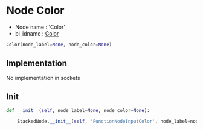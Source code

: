 # Node Color

- Node name : 'Color'
- bl_idname : [Color](https://docs.blender.org/api/current/bpy.types.Color.html)


``` python
Color(node_label=None, node_color=None)
```
## Implementation

No implementation in sockets

## Init

``` python
def __init__(self, node_label=None, node_color=None):

    StackedNode.__init__(self, 'FunctionNodeInputColor', node_label=node_label, node_color=node_color)
```

